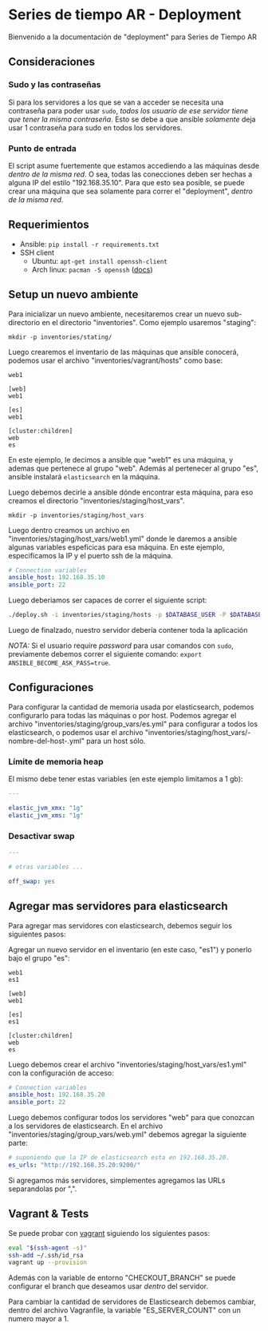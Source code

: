 # Series de tiempo AR - Deployment

Bienvenido a la documentación de "deployment" para Series de Tiempo AR

## Consideraciones

### Sudo y las contraseñas

Si para los servidores a los que se van a acceder se necesita una contraseña para poder usar `sudo`,
_todos los usuario de ese servidor tiene que tener la misma contraseña_.
Esto se debe a que ansible _solamente_ deja usar 1 contraseña para sudo en todos los servidores.

### Punto de entrada

El script asume fuertemente que estamos accediendo a las máquinas desde _dentro de la misma red_.
O sea, todas las conecciones deben ser hechas a alguna IP del estilo "192.168.35.10".
Para que esto sea posible, se puede crear una máquina que sea solamente para correr el "deployment", _dentro de la misma red_.

## Requerimientos

- Ansible: `pip install -r requirements.txt`
- SSH client
  - Ubuntu: `apt-get install openssh-client`
  - Arch linux: `pacman -S openssh` ([docs](http://wiki.archlinux.org/index.php/Secure_Shell#OpenSSH))

## Setup un nuevo ambiente

Para inicializar un nuevo ambiente, necesitaremos crear un nuevo sub-directorio en el directorio "inventories".
Como ejemplo usaremos "staging":

    mkdir -p inventories/stating/

Luego crearemos el inventario de las máquinas que ansible conocerá, podemos usar el archivo "inventories/vagrant/hosts" como base:

    web1

    [web]
    web1
    
    [es]
    web1

    [cluster:children]
    web
    es

En este ejemplo, le decimos a ansible que "web1" es una máquina, y ademas que pertenece al grupo "web".
Además al pertenecer al grupo "es", ansible instalará `elasticsearch` en la máquina.


Luego debemos decirle a ansible dónde encontrar esta máquina, para eso creamos el directorio "inventories/staging/host_vars".

    mkdir -p inventories/staging/host_vars

Luego dentro creamos un archivo en "inventories/staging/host_vars/web1.yml" donde le daremos a ansible algunas variables espeficicas para esa máquina. En este ejemplo, especificamos la IP y el puerto ssh de la máquina.

```yaml
# Connection variables
ansible_host: 192.168.35.10
ansible_port: 22

```

Luego deberiamos ser capaces de correr el siguiente script:

```bash
./deploy.sh -i inventories/staging/hosts -p $DATABASE_USER -P $DATABASE_PASS -l $SSH_USER
```

Luego de finalzado, nuestro servidor debería contener toda la aplicación

*NOTA:* Si el usuario require _password_ para usar comandos con `sudo`, previamente debemos correr el siguiente comando:
`export ANSIBLE_BECOME_ASK_PASS=true`.

## Configuraciones

Para configurar la cantidad de memoria usada por elasticsearch, podemos configurarlo para todas las máquinas o por host.
Podemos agregar el archivo "inventories/staging/group_vars/es.yml" para configurar a todos los elasticsearch, o
podemos usar el archivo "inventories/staging/host_vars/-nombre-del-host-.yml" para un host sólo.


### Límite de memoria heap

El mismo debe tener estas variables (en este ejemplo limitamos a 1 gb):

```yaml
---

elastic_jvm_xmx: "1g"
elastic_jvm_xms: "1g"

```

### Desactivar swap

```yaml
---

# otras variables ...

off_swap: yes

```

## Agregar mas servidores para elasticsearch

Para agregar mas servidores con elasticsearch, debemos seguir los siguientes pasos:

Agregar un nuevo servidor en el inventario (en este caso, "es1") y ponerlo bajo el grupo "es":

    web1
    es1

    [web]
    web1

    [es]
    es1

    [cluster:children]
    web
    es

Luego debemos crear el archivo "inventories/staging/host_vars/es1.yml" con la configuración de acceso:


```yaml
# Connection variables
ansible_host: 192.168.35.20
ansible_port: 22

```

Luego debemos configurar todos los servidores "web" para que conozcan a los servidores de elasticsearch.
En el archivo "inventories/staging/group_vars/web.yml" debemos agregar la siguiente parte:

```yaml
# suponiendo que la IP de elasticsearch esta en 192.168.35.20.
es_urls: "http://192.168.35.20:9200/"
```

Si agregamos más servidores, simplementes agregamos las URLs separandolas por ",".


## Vagrant & Tests

Se puede probar con [vagrant](http://www.vagrantup.com/) siguiendo los siguientes pasos:

```bash
eval "$(ssh-agent -s)"
ssh-add ~/.ssh/id_rsa
vagrant up --provision
```

Además con la variable de entorno "CHECKOUT_BRANCH" se puede configurar el branch que deseamos usar _dentro_ del servidor.

Para cambiar la cantidad de servidores de Elasticsearch debemos cambiar, dentro del archivo Vagranfile, la variable "ES_SERVER_COUNT" con un numero mayor a 1.
